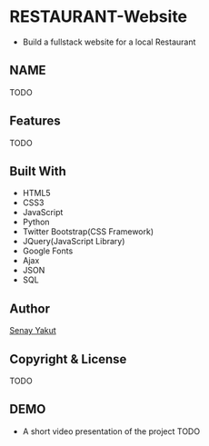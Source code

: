 # RESTAURANT-Website

* Build a fullstack website for a local Restaurant

## NAME
TODO

## Features 
TODO

## Built With
* HTML5
* CSS3
* JavaScript
* Python
* Twitter Bootstrap(CSS Framework)
* JQuery(JavaScript Library)
* Google Fonts
* Ajax
* JSON 
* SQL

## Author
<a href="https://www.linkedin.com/in/senaykt/">Senay Yakut</a>

## Copyright & License
 TODO
 
## DEMO
* A short video presentation of the project 
 TODO


